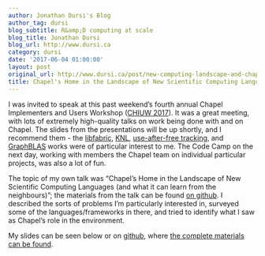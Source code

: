 ```yaml
---
author: Jonathan Dursi's Blog
author_tag: dursi
blog_subtitle: R&amp;D computing at scale
blog_title: Jonathan Dursi
blog_url: http://www.dursi.ca
category: dursi
date: '2017-06-04 01:00:00'
layout: post
original_url: http://www.dursi.ca/post/new-computing-landscape-and-chapel.html
title: Chapel's Home in the Landscape of New Scientific Computing Languages
---
```


<p>I was invited to speak at this past weekend’s fourth annual Chapel Implementers and Users Workshop (<a href="http://chapel.cray.com/CHIUW2017.html">CHIUW 2017</a>).
It was a great meeting, with lots of extremely high-quality talks on work being done with and on Chapel.  The slides from the presentations
will be up shortly, and I recommend them - the <a href="http://chapel.cray.com/CHIUW/2017/choi-slides.pdf">libfabric</a>, 
<a href="http://chapel.cray.com/CHIUW/2017/kayraklioglu-slides.pdf">KNL</a>, <a href="http://chapel.cray.com/CHIUW/2017/krishna-slides.pdf">use-after-free tracking</a>, and <a href="http://chapel.cray.com/CHIUW/2017/azad-slides.pdf">GraphBLAS</a> works
were of particular interest to me.  The Code Camp on the next day, working with members the Chapel team on individual particular projects, was also a lot of fun.</p>

<p>The topic of my own talk was “Chapel’s Home in the Landscape
of New Scientific Computing Languages (and what it can learn from
the neighbours)”; the materials from the talk can be found
<a href="http://github.com/ljdursi/CHIUW2017">on github</a>.  I described
the sorts of problems I’m particularly interested in, surveyed
some of the languages/frameworks in there, and tried to identify
what I saw as Chapel’s role in the environment.</p>

<p>My slides can be seen below or on <a href="http://ljdursi.github.io/CHIUW2017/#1">github</a>, where <a href="http://github.com/ljdursi/CHIUW2017">the complete materials can be found</a>.</p>